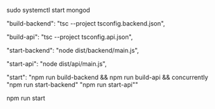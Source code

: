 sudo systemctl start mongod

<!-- to configure typescipt for convertiong ts to js -->

"build-backend": "tsc --project tsconfig.backend.json",

<!-- to configure typescipt for convertiong ts to js -->

"build-api": "tsc --project tsconfig.api.json",

<!-- ready to run the js file that converted from ts -->

"start-backend": "node dist/backend/main.js",

<!-- ready to run the js file that converted from ts -->

"start-api": "node dist/api/main.js",

<!-- instead of running the command above just run the below -->

"start": "npm run build-backend && npm run build-api && concurrently \"npm run start-backend\" \"npm run start-api\""

<!-- instead of running the command above just run the below the greatest shortcut-->

npm run start
